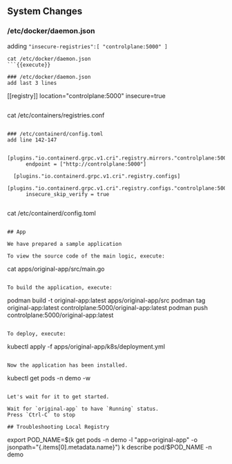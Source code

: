 
## System Changes

### /etc/docker/daemon.json
adding `"insecure-registries":[ "controlplane:5000" ]`
```
cat /etc/docker/daemon.json
```{{execute}}

### /etc/docker/daemon.json
add last 3 lines

```
[[registry]]
location="controlplane:5000"
insecure=true
```

```
cat /etc/containers/registries.conf
```{{execute}}

### /etc/containerd/config.toml
add line 142-147
```
        [plugins."io.containerd.grpc.v1.cri".registry.mirrors."controlplane:5000"]
          endpoint = ["http://controlplane:5000"]
      
      [plugins."io.containerd.grpc.v1.cri".registry.configs]
        [plugins."io.containerd.grpc.v1.cri".registry.configs."controlplane:5000".tls]
          insecure_skip_verify = true
```

```
cat /etc/containerd/config.toml
```{{execute}}

## App

We have prepared a sample application

To view the source code of the main logic, execute:
```
cat apps/original-app/src/main.go 
```{{execute}}

To build the application, execute:

```
podman build -t original-app:latest  apps/original-app/src
podman tag original-app:latest controlplane:5000/original-app:latest
podman push controlplane:5000/original-app:latest
```{{execute}}

To deploy, execute:
```
kubectl apply -f apps/original-app/k8s/deployment.yml
```{{execute}}

Now the application has been installed.

```
kubectl get pods -n demo -w
```{{execute}}

Let's wait for it to get started.

Wait for `original-app` to have `Running` status.
Press `Ctrl-C` to stop

## Troubleshooting Local Registry
```
export POD_NAME=$(k get pods -n demo -l "app=original-app" -o jsonpath="{.items[0].metadata.name}")
k describe pod/$POD_NAME -n demo
 ```{{execute}}
